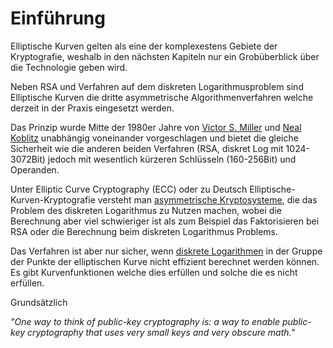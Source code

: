 # Einführung

Elliptische Kurven gelten als eine der komplexestens Gebiete der Kryptografie, weshalb in den nächsten Kapiteln nur ein Grobüberblick über die Technologie geben wird.

Neben RSA und Verfahren auf dem diskreten Logarithmusproblem sind Elliptische Kurven die dritte asymmetrische Algorithmenverfahren welche derzeit in der Praxis eingesetzt werden.

Das Prinzip wurde Mitte der 1980er Jahre von [Victor S. Miller](https://de.wikipedia.org/wiki/Victor_S._Miller) und [Neal Koblitz](https://de.wikipedia.org/wiki/Neal_Koblitz) unabhängig voneinander vorgeschlagen und bietet die gleiche Sicherheit wie die anderen beiden Verfahren \(RSA, diskret Log mit 1024-3072Bit\) jedoch mit wesentlich kürzeren Schlüsseln \(160-256Bit\) und Operanden.

Unter Elliptic Curve Cryptography \(ECC\) oder zu Deutsch Elliptische-Kurven-Kryptografie versteht man [asymmetrische Kryptosysteme](https://de.wikipedia.org/wiki/Asymmetrisches_Kryptosystem), die das Problem des diskreten Logarithmus zu Nutzen machen, wobei die Berechnung aber viel schwieriger ist als zum Beispiel das Faktorisieren bei RSA oder die Berechnung beim diskreten Logarithmus Problems. 

Das Verfahren ist aber nur sicher, wenn [diskrete Logarithmen](https://de.wikipedia.org/wiki/Diskreter_Logarithmus) in der Gruppe der Punkte der elliptischen Kurve nicht effizient berechnet werden können. Es gibt Kurvenfunktionen welche dies erfüllen und solche die es nicht erfüllen.

Grundsätzlich 

 _"One way to think of public-key cryptography is: a way to enable public-key cryptography that uses very small keys and very obscure math."_

